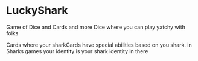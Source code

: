 # LuckyShark
Game of Dice and Cards and more
Dice where you can play yatchy with folks

Cards where your sharkCards have special abilities based on you shark.
in Sharks games your identity is your shark identity in there
